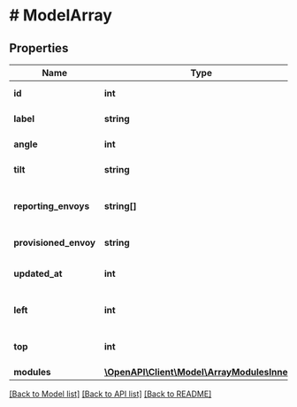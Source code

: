 # # ModelArray

## Properties

Name | Type | Description | Notes
------------ | ------------- | ------------- | -------------
**id** | **int** | ID of the array. | [optional]
**label** | **string** | Name of the array. | [optional]
**angle** | **int** | Angle of the array. | [optional]
**tilt** | **string** | Tilt of the array. | [optional]
**reporting_envoys** | **string[]** | List of envoys serial numbers. | [optional]
**provisioned_envoy** | **string** | Provisioned envoy. | [optional]
**updated_at** | **int** | Last updated Epoch time. | [optional]
**left** | **int** | Left axis position of array. | [optional]
**top** | **int** | Top axis position of array. | [optional]
**modules** | [**\OpenAPI\Client\Model\ArrayModulesInner[]**](ArrayModulesInner.md) |  | [optional]

[[Back to Model list]](../../README.md#models) [[Back to API list]](../../README.md#endpoints) [[Back to README]](../../README.md)
